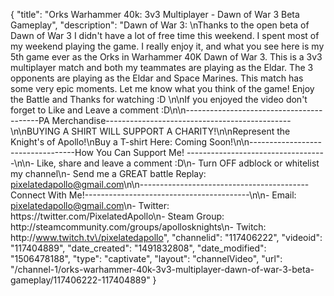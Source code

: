 {
    "title": "Orks Warhammer 40k: 3v3 Multiplayer - Dawn of War 3 Beta Gameplay",
    "description": "Dawn of War 3: \nThanks to the open beta of Dawn of War 3 I didn't have a lot of free time this weekend.  I spent most of my weekend playing the game.  I really enjoy it, and what you see here is my 5th game ever as the Orks in Warhammer 40K Dawn of War 3.  This is a 3v3 multiplayer match and both my teammates are playing as the Eldar.  The 3 opponents are playing as the Eldar and Space Marines.  This match has some very epic moments.  Let me know what you think of the game!  Enjoy the Battle and Thanks for watching :D \n\nIf you enjoyed the video don't forget to Like and Leave a comment :D\n\n-----------------------------------------PA Merchandise----------------------------------------------\n\nBUYING A SHIRT WILL SUPPORT A CHARITY!\n\nRepresent the Knight's of Apollo!\nBuy a T-shirt Here: Coming Soon!\n\n----------------------------------How You Can Support Me! -----------------------------------\n\n- Like, share and leave a comment :D\n- Turn OFF adblock or whitelist my channel\n- Send me a GREAT battle Replay: pixelatedapollo@gmail.com\n\n------------------------------------------Connect With Me!-----------------------------------------\n\n- Email: pixelatedapollo@gmail.com\n- Twitter: https:\/\/twitter.com\/PixelatedApollo\n- Steam Group:  http:\/\/steamcommunity.com\/groups\/apollosknights\n- Twitch: http:\/\/www.twitch.tv\/pixelatedapollo",
    "channelid": "117406222",
    "videoid": "117404889",
    "date_created": "1491832808",
    "date_modified": "1506478188",
    "type": "captivate",
    "layout": "channelVideo",
    "url": "\/channel-1\/orks-warhammer-40k-3v3-multiplayer-dawn-of-war-3-beta-gameplay\/117406222-117404889"
}